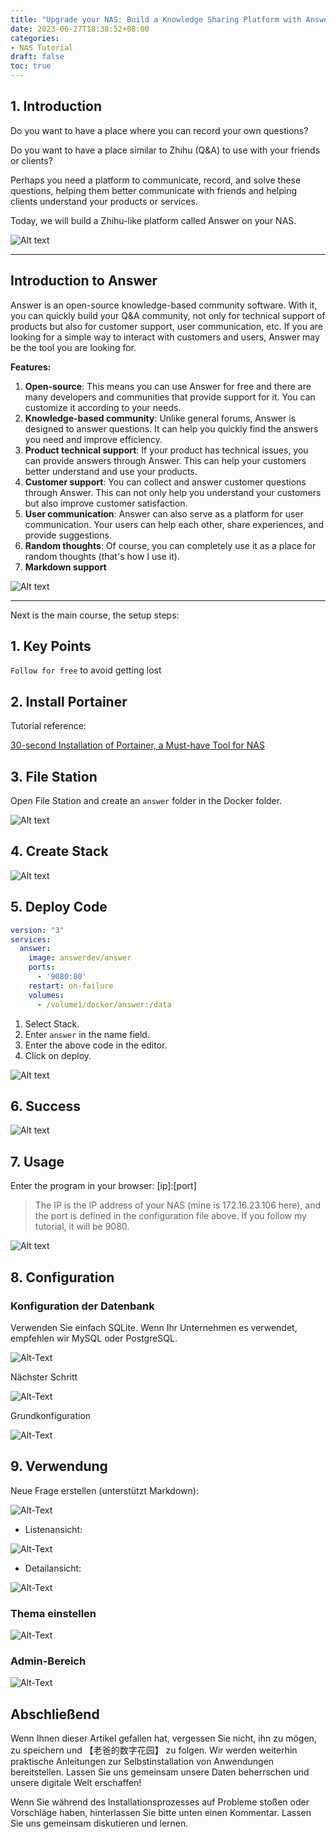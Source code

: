 ```yaml
---
title: "Upgrade your NAS: Build a Knowledge Sharing Platform with Answer for the Best Customer Experience"
date: 2023-06-27T18:38:52+08:00
categories:
- NAS Tutorial
draft: false
toc: true
---
```


## 1. Introduction

Do you want to have a place where you can record your own questions?

Do you want to have a place similar to Zhihu (Q&A) to use with your friends or clients?

Perhaps you need a platform to communicate, record, and solve these questions, helping them better communicate with friends and helping clients understand your products or services.

Today, we will build a Zhihu-like platform called Answer on your NAS.

![Alt text](https://noted.lol/content/images/2023/01/answer-self-hosted-screenshots.png "Pic")

---

## Introduction to Answer

Answer is an open-source knowledge-based community software. With it, you can quickly build your Q&A community, not only for technical support of products but also for customer support, user communication, etc. If you are looking for a simple way to interact with customers and users, Answer may be the tool you are looking for.

**Features:**

1. **Open-source**: This means you can use Answer for free and there are many developers and communities that provide support for it. You can customize it according to your needs.
2. **Knowledge-based community**: Unlike general forums, Answer is designed to answer questions. It can help you quickly find the answers you need and improve efficiency.
3. **Product technical support**: If your product has technical issues, you can provide answers through Answer. This can help your customers better understand and use your products.
4. **Customer support**: You can collect and answer customer questions through Answer. This can not only help you understand your customers but also improve customer satisfaction.
5. **User communication**: Answer can also serve as a platform for user communication. Your users can help each other, share experiences, and provide suggestions.
6. **Random thoughts**: Of course, you can completely use it as a place for random thoughts (that's how I use it).
7. **Markdown support**

![Alt text](https://img-nasdaddy.liuxingoo.cn/img/202306161511879.png "Pic")

---

Next is the main course, the setup steps:

## 1. Key Points

`Follow for free` to avoid getting lost

## 2. Install Portainer

Tutorial reference:

[30-second Installation of Portainer, a Must-have Tool for NAS](/how-to-install-portainer-in-nas/)

## 3. File Station

Open File Station and create an `answer` folder in the Docker folder.

![Alt text](https://img-nasdaddy.liuxingoo.cn/img/202306161511165.png "Pic")

## 4. Create Stack

![Alt text](https://img-nasdaddy.liuxingoo.cn/img/202306061552130.png "Pic")

## 5. Deploy Code

```yaml
version: "3"
services:
  answer:
    image: answerdev/answer
    ports:
      - '9080:80'
    restart: on-failure
    volumes:
      - /volume1/docker/answer:/data
```

1. Select Stack.
2. Enter `answer` in the name field.
3. Enter the above code in the editor.
4. Click on deploy.

![Alt text](https://img-nasdaddy.liuxingoo.cn/img/202306161511349.png "Pic")

## 6. Success

![Alt text](https://img-nasdaddy.liuxingoo.cn/img/202306061556495.png "Pic")

## 7. Usage

Enter the program in your browser: [ip]:[port]

> The IP is the IP address of your NAS (mine is 172.16.23.106 here), and the port is defined in the configuration file above. If you follow my tutorial, it will be 9080.

![Alt text](https://img-nasdaddy.liuxingoo.cn/img/202306161512990.png "Pic")

## 8. Configuration

### Konfiguration der Datenbank

Verwenden Sie einfach SQLite. Wenn Ihr Unternehmen es verwendet, empfehlen wir MySQL oder PostgreSQL.

![Alt-Text](https://img-nasdaddy.liuxingoo.cn/202306301702433.png "Bild")

Nächster Schritt

![Alt-Text](https://img-nasdaddy.liuxingoo.cn/img/202306161513642.png "Bild")

Grundkonfiguration

![Alt-Text](https://img-nasdaddy.liuxingoo.cn/img/202306161515259.png "Bild")

## 9. Verwendung

Neue Frage erstellen (unterstützt Markdown):

![Alt-Text](https://img-nasdaddy.liuxingoo.cn/img/202306161516244.png "Bild")

- Listenansicht:

![Alt-Text](https://img-nasdaddy.liuxingoo.cn/img/202306161516186.png "Bild")

- Detailansicht:

![Alt-Text](https://img-nasdaddy.liuxingoo.cn/img/202306161516294.png "Bild")

### Thema einstellen

![Alt-Text](https://img-nasdaddy.liuxingoo.cn/img/202306161518887.png "Bild")

### Admin-Bereich

![Alt-Text](https://img-nasdaddy.liuxingoo.cn/img/202306161518719.png "Bild")

## Abschließend

Wenn Ihnen dieser Artikel gefallen hat, vergessen Sie nicht, ihn zu mögen, zu speichern und 【老爸的数字花园】 zu folgen. Wir werden weiterhin praktische Anleitungen zur Selbstinstallation von Anwendungen bereitstellen. Lassen Sie uns gemeinsam unsere Daten beherrschen und unsere digitale Welt erschaffen!

Wenn Sie während des Installationsprozesses auf Probleme stoßen oder Vorschläge haben, hinterlassen Sie bitte unten einen Kommentar. Lassen Sie uns gemeinsam diskutieren und lernen.